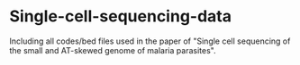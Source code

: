 # Single-cell-sequencing-data
Including all codes/bed files used in the paper of "Single cell sequencing of the small and AT-skewed genome of malaria parasites".
